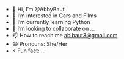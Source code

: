 - 👋 Hi, I’m @AbbyBauti
- 👀 I’m interested in Cars and Films
- 🌱 I’m currently learning Python
- 💞️ I’m looking to collaborate on ...
- 📫 How to reach me abibaut3@gmail.com
- 😄 Pronouns: She/Her
- ⚡ Fun fact: ...

<!---
AbbyBauti/AbbyBauti is a ✨ special ✨ repository because its `README.md` (this file) appears on your GitHub profile.
You can click the Preview link to take a look at your changes.
--->
